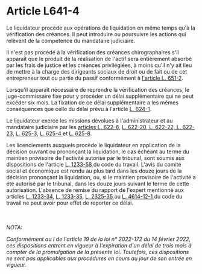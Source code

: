 # Article L641-4

<p>Le liquidateur procède aux opérations de liquidation en même temps qu'à la vérification des créances. Il peut introduire ou poursuivre les actions qui relèvent de la compétence du mandataire judiciaire.</p><p>Il n'est pas procédé à la vérification des créances chirographaires s'il apparaît que le produit de la réalisation de l'actif sera entièrement absorbé par les frais de justice et les créances privilégiées, à moins qu'il n'y ait lieu de mettre à la charge des dirigeants sociaux de droit ou de fait ou de cet entrepreneur tout ou partie du passif conformément à <a href='/affichCodeArticle.do?cidTexte=LEGITEXT000005634379&idArticle=LEGIARTI000045178209&dateTexte=&categorieLien=id' title='Code de commerce - art. L651-2 (VD)'>l'article L. 651-2</a>.</p><p>Lorsqu'il apparaît nécessaire de reprendre la vérification des créances, le juge-commissaire fixe pour y procéder un délai supplémentaire qui ne peut excéder six mois. La fixation de ce délai supplémentaire a les mêmes conséquences que celle du délai prévu à l'article <a href='/code-de-commerce/partie-legislative/livre-vi-des-difficultes-des-entreprises/titre-ii-de-la-sauvegarde/chapitre-iv-de-la-determination-du-patrimoine-du-debiteur/section-1-de-la-verification-et-de-ladmission-des-creances/l624-1.md'>L. 624-1</a>.</p><p>Le liquidateur exerce les missions dévolues à l'administrateur et au mandataire judiciaire par les <a href='/code-de-commerce/partie-legislative/livre-vi-des-difficultes-des-entreprises/titre-ii-de-la-sauvegarde/chapitre-ii-de-lentreprise-au-cours-de-la-periode-dobservation/l622-6.md'>articles L. 622-6</a>, <a href='/code-de-commerce/partie-legislative/livre-vi-des-difficultes-des-entreprises/titre-ii-de-la-sauvegarde/chapitre-ii-de-lentreprise-au-cours-de-la-periode-dobservation/l622-20.md'>L. 622-20, L. 622-22, L. 622-23</a>, <a href='/code-de-commerce/partie-legislative/livre-vi-des-difficultes-des-entreprises/titre-ii-de-la-sauvegarde/chapitre-v-du-reglement-des-creances-resultant-du-contrat-de-travail/section-1-de-la-verification-des-creances/l625-3.md'>L. 625-3</a>, <a href='/code-de-commerce/partie-legislative/livre-vi-des-difficultes-des-entreprises/titre-ii-de-la-sauvegarde/chapitre-v-du-reglement-des-creances-resultant-du-contrat-de-travail/section-1-de-la-verification-des-creances/l625-4.md'>L. 625-4 </a>et <a href='/code-de-commerce/partie-legislative/livre-vi-des-difficultes-des-entreprises/titre-ii-de-la-sauvegarde/chapitre-v-du-reglement-des-creances-resultant-du-contrat-de-travail/section-2-du-privilege-des-salaries/l625-8.md'>L. 625-8</a>.</p><p>Les licenciements auxquels procède le liquidateur en application de la décision ouvrant ou prononçant la liquidation, le cas échéant au terme du maintien provisoire de l'activité autorisé par le tribunal, sont soumis aux dispositions de l'article <a href='/code-du-travail/partie-legislative/premiere-partie-les-relations-individuelles-de-travail/livre-ii-le-contrat-de-travail/titre-iii-rupture-du-contrat-de-travail-a-duree-indeterminee/chapitre-iii-licenciement-pour-motif-economique/section-5-licenciement-economique-dans-le-cadre-dun-redressement-ou-dune-liquidation-judiciaire/l1233-58.md'>L. 1233-58 </a>du code du travail. L'avis du comité social et économique est rendu au plus tard dans les douze jours de la décision prononçant la liquidation, ou, si le maintien provisoire de l'activité a été autorisé par le tribunal, dans les douze jours suivant le terme de cette autorisation. L'absence de remise du rapport de l'expert mentionné aux articles <a href='/code-du-travail/partie-legislative/premiere-partie-les-relations-individuelles-de-travail/livre-ii-le-contrat-de-travail/titre-iii-rupture-du-contrat-de-travail-a-duree-indeterminee/chapitre-iii-licenciement-pour-motif-economique/section-4-licenciement-de-dix-salaries-ou-plus-dans-une-meme-periode-de-trente-jours/sous-section-2-procedure-de-consultation-des-representants-du-personnel/paragraphe-2-assistance-dun-expert-comptable/l1233-34.md'>L. 1233-34</a>, <a href='/code-du-travail/partie-legislative/premiere-partie-les-relations-individuelles-de-travail/livre-ii-le-contrat-de-travail/titre-iii-rupture-du-contrat-de-travail-a-duree-indeterminee/chapitre-iii-licenciement-pour-motif-economique/section-4-licenciement-de-dix-salaries-ou-plus-dans-une-meme-periode-de-trente-jours/sous-section-2-procedure-de-consultation-des-representants-du-personnel/paragraphe-2-assistance-dun-expert-comptable/l1233-35.md'>L. 1233-35</a>, <a href='/affichCodeArticle.do?cidTexte=LEGITEXT000006072050&idArticle=LEGIARTI000006902091&dateTexte=&categorieLien=cid'>L. 2325-35 </a>ou <a href='/affichCodeArticle.do?cidTexte=LEGITEXT000006072050&idArticle=LEGIARTI000027561267&dateTexte=&categorieLien=cid'>L. 4614-12-1 </a>du code du travail ne peut avoir pour effet de reporter ce délai.</p><br/><br/><i>NOTA:<p>Conformément au I de l'article 19 de la loi n° 2022-172 du 14 février 2022, ces dispositions entrent en vigueur à l'expiration d'un délai de trois mois à compter de la promulgation de la présente loi. Toutefois, ces dispositions ne sont pas applicables aux procédures en cours au jour de son entrée en vigueur.</p></i>